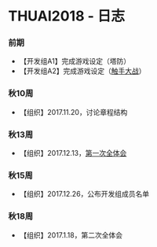 # THUAI2018 - 日志

### 前期

- 【开发组A1】完成游戏设定（塔防）
- 【开发组A2】完成游戏设定（[触手大战](http://www.7k7k.com/swf/49923.htm)）

### 秋10周

- 【组织】2017.11.20，讨论章程结构

### 秋13周

- 【组织】2017.12.13，[第一次全体会](https://github.com/DAASTA/THUAI2018_rules/blob/master/log/20171213.md)

### 秋15周

- 【组织】2017.12.26，公布开发组成员名单

### 秋18周

- 【组织】2017.1.18，第二次全体会
